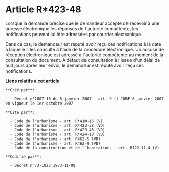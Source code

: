 # Article R*423-48

Lorsque la demande précise que le demandeur accepte de recevoir à une adresse électronique les réponses de l'autorité
compétente, les notifications peuvent lui être adressées par courrier électronique.

Dans ce cas, le demandeur est réputé avoir reçu ces notifications à la date à laquelle il les consulte à l'aide de la
procédure électronique. Un accusé de réception électronique est adressé à l'autorité compétente au moment de la consultation
du document. A défaut de consultation à l'issue d'un délai de huit jours après leur envoi, le demandeur est réputé avoir reçu
ces notifications.

**Liens relatifs à cet article**

	**Créé par**:

	  - Décret n°2007-18 du 5 janvier 2007 - art. 9 () JORF 6 janvier 2007 en vigueur le 1er octobre 2007

	**Cité par**:

	  - Code de l'urbanisme - art. R*410-16 (V)
	  - Code de l'urbanisme - art. R*423-38 (VD)
	  - Code de l'urbanisme - art. R*423-46 (VD)
	  - Code de l'urbanisme - art. R*424-10 (VD)
	  - Code de l'urbanisme - art. R462-5 (VD)
	  - Code de l'urbanisme - art. R462-9 (VD)
	  - Code de la construction et de l'habitation. - art. R122-11-4 (V)

	**Codifié par**:

	  - Décret n°73-1023 1973-11-08
